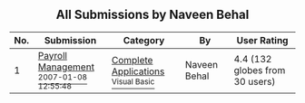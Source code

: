 ﻿<div align="center">

## All Submissions by Naveen Behal

</div>

No.  | Submission | Category | By   | User Rating
---- | ---------- | -------- | ---- | -----------
1 | [Payroll Management<br /><sup>2007-01-08 12:55:48</sup>](https://github.com/Planet-Source-Code/naveen-behal-payroll-management__1-66573) | [Complete Applications<br /><sup>Visual Basic</sup>](../ByCategory/complete-applications__1-27.md) | Naveen Behal | 4.4 (132 globes from 30 users)
